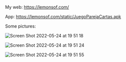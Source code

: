 My web: https://lemonsof.com/ 

App: https://lemonsof.com/static/JuegoParejaCartas.apk

Some pictures: 

![Screen Shot 2022-05-24 at 19 51 18](https://user-images.githubusercontent.com/62317494/170162407-c6763cd3-1f6e-42d4-8c75-89ea07d47efd.png)

![Screen Shot 2022-05-24 at 19 51 24](https://user-images.githubusercontent.com/62317494/170162416-7332619d-430b-48f3-a222-bc3d6c960af1.png)

![Screen Shot 2022-05-24 at 19 51 55](https://user-images.githubusercontent.com/62317494/170162421-f345e7e3-2b50-4837-840c-6fa82913d958.png)
